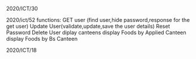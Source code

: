 2020/ICT/30


2020/ict/52
functions:
GET user (find user,hide password,response for the get user)
Update User(validate,update,save the user details)
Reset Password
Delete User
diplay canteens
display Foods by Applied Canteen
display Foods by Bs Canteen

2020/ICT/18
